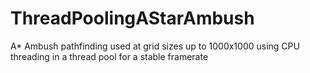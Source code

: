 # ThreadPoolingAStarAmbush
A* Ambush pathfinding used at grid sizes up to 1000x1000 using CPU threading in a thread pool for a stable framerate
